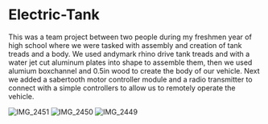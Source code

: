# Electric-Tank
This was a team project between two people during my freshmen year of high school where we were tasked with assembly and creation of tank treads and a body. 
We used andymark rhino drive tank treads and with a water jet cut aluminum plates into shape to assemble them, then we used alumium boxchannel and 0.5in wood to create the body of our vehicle. Next we added a sabertooth motor controller module and a radio transmitter to connect with a simple controllers to allow us to remotely operate the vehicle.

![IMG_2451](https://github.com/TScherph/Electric-Tank/assets/147080935/8dcac5b9-5f33-4764-b2b5-771d6ac7450b)
![IMG_2450](https://github.com/TScherph/Electric-Tank/assets/147080935/feb7d666-9bf0-455a-92c3-14c1da93f0f5)
![IMG_2449](https://github.com/TScherph/Electric-Tank/assets/147080935/b10cc685-80cc-4fcd-9d26-ef5f3ff1db07)
